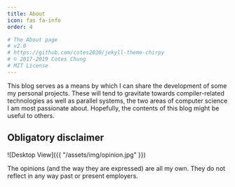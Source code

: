 ```yaml
---
title: About
icon: fas fa-info
order: 4

# The About page
# v2.0
# https://github.com/cotes2020/jekyll-theme-chirpy
# © 2017-2019 Cotes Chung
# MIT License
---
```


This blog serves as a means by which I can share the development of some my personal projects. These will tend to gravitate towards compiler-related technologies as well as parallel systems, the two areas of computer science I am most passionate about. Hopefully, the contents of this blog might be useful to others.

## Obligatory disclaimer

![Desktop View]({{ "/assets/img/opinion.jpg" }})

The opinions (and the way they are expressed) are all my own. They do not reflect in any way past or present employers.